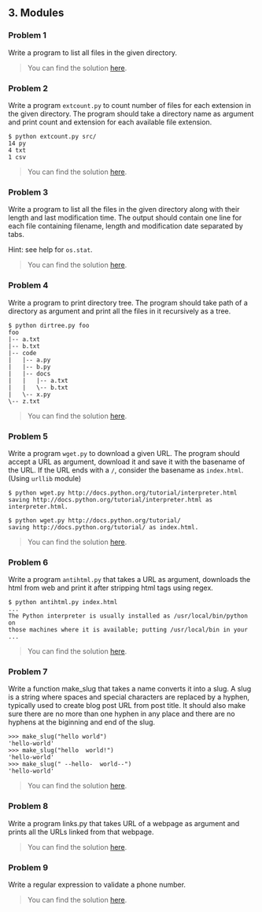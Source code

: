 ## 3. Modules

### Problem 1
Write a program to list all files in the given directory.

> You can find the solution [here](problem_01.py).

### Problem 2
Write a program `extcount.py` to count number of files for each extension 
in the given directory. The program should take a directory name 
as argument and print count and extension for each available file extension.

    $ python extcount.py src/
    14 py
    4 txt
    1 csv

> You can find the solution [here](problem_02.py).

### Problem 3
Write a program to list all the files in the given directory 
along with their length and last modification time. 
The output should contain one line for each file containing filename, 
length and modification date separated by tabs.

Hint: see help for `os.stat`.

> You can find the solution [here](problem_03.py).

### Problem 4
Write a program to print directory tree. The program should take path of a directory 
as argument and print all the files in it recursively as a tree.

    $ python dirtree.py foo
    foo
    |-- a.txt
    |-- b.txt
    |-- code
    |   |-- a.py
    |   |-- b.py
    |   |-- docs
    |   |   |-- a.txt
    |   |   \-- b.txt
    |   \-- x.py
    \-- z.txt

> You can find the solution [here](problem_04.py).

### Problem 5
Write a program `wget.py` to download a given URL. 
The program should accept a URL as argument, download it and save it 
with the basename of the URL. If the URL ends with a `/`, consider 
the basename as `index.html`. (Using `urllib` module)

    $ python wget.py http://docs.python.org/tutorial/interpreter.html
    saving http://docs.python.org/tutorial/interpreter.html as interpreter.html.
    
    $ python wget.py http://docs.python.org/tutorial/
    saving http://docs.python.org/tutorial/ as index.html.

> You can find the solution [here](problem_05.py).

### Problem 6
Write a program `antihtml.py` that takes a URL as argument, downloads the html from 
web and print it after stripping html tags using regex.

    $ python antihtml.py index.html
    ...
    The Python interpreter is usually installed as /usr/local/bin/python on
    those machines where it is available; putting /usr/local/bin in your
    ...

> You can find the solution [here](problem_06.py).

### Problem 7
Write a function make_slug that takes a name converts it into a slug. 
A slug is a string where spaces and special characters are replaced by a hyphen, 
typically used to create blog post URL from post title. It should also make sure 
there are no more than one hyphen in any place and there are no hyphens at the 
biginning and end of the slug.

    >>> make_slug("hello world")
    'hello-world'
    >>> make_slug("hello  world!")
    'hello-world'
    >>> make_slug(" --hello-  world--")
    'hello-world'

> You can find the solution [here](problem_07.py).

### Problem 8
Write a program links.py that takes URL of a webpage as argument and prints 
all the URLs linked from that webpage.

> You can find the solution [here](problem_08.py).

### Problem 9
Write a regular expression to validate a phone number.

> You can find the solution [here](problem_09.py).
